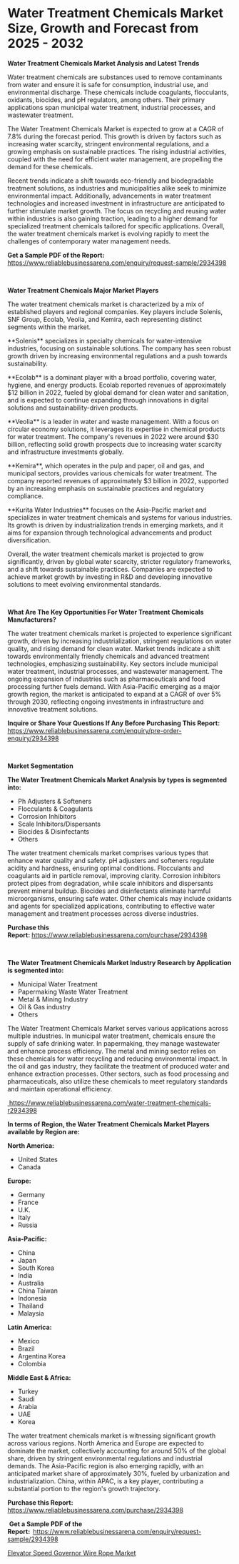 <p><h1>Water Treatment Chemicals Market Size, Growth and Forecast from 2025 - 2032</h1></p><p><strong>Water Treatment Chemicals Market Analysis and Latest Trends</strong></p>
<p><p>Water treatment chemicals are substances used to remove contaminants from water and ensure it is safe for consumption, industrial use, and environmental discharge. These chemicals include coagulants, flocculants, oxidants, biocides, and pH regulators, among others. Their primary applications span municipal water treatment, industrial processes, and wastewater treatment.</p><p>The Water Treatment Chemicals Market is expected to grow at a CAGR of 7.8% during the forecast period. This growth is driven by factors such as increasing water scarcity, stringent environmental regulations, and a growing emphasis on sustainable practices. The rising industrial activities, coupled with the need for efficient water management, are propelling the demand for these chemicals.</p><p>Recent trends indicate a shift towards eco-friendly and biodegradable treatment solutions, as industries and municipalities alike seek to minimize environmental impact. Additionally, advancements in water treatment technologies and increased investment in infrastructure are anticipated to further stimulate market growth. The focus on recycling and reusing water within industries is also gaining traction, leading to a higher demand for specialized treatment chemicals tailored for specific applications. Overall, the water treatment chemicals market is evolving rapidly to meet the challenges of contemporary water management needs.</p></p>
<p><strong>Get a Sample PDF of the Report:&nbsp;</strong> <a href="https://www.reliablebusinessarena.com/enquiry/request-sample/2934398?utm_campaign=3168&utm_medium=2&utm_source=Github&utm_content=ia&utm_term=13032025&utm_id=water-treatment-chemicals">https://www.reliablebusinessarena.com/enquiry/request-sample/2934398</a></p>
<p>&nbsp;</p>
<p><strong>Water Treatment Chemicals Major Market Players</strong></p>
<p><p>The water treatment chemicals market is characterized by a mix of established players and regional companies. Key players include Solenis, SNF Group, Ecolab, Veolia, and Kemira, each representing distinct segments within the market.</p><p>**Solenis** specializes in specialty chemicals for water-intensive industries, focusing on sustainable solutions. The company has seen robust growth driven by increasing environmental regulations and a push towards sustainability.</p><p>**Ecolab** is a dominant player with a broad portfolio, covering water, hygiene, and energy products. Ecolab reported revenues of approximately $12 billion in 2022, fueled by global demand for clean water and sanitation, and is expected to continue expanding through innovations in digital solutions and sustainability-driven products.</p><p>**Veolia** is a leader in water and waste management. With a focus on circular economy solutions, it leverages its expertise in chemical products for water treatment. The company's revenues in 2022 were around $30 billion, reflecting solid growth prospects due to increasing water scarcity and infrastructure investments globally.</p><p>**Kemira**, which operates in the pulp and paper, oil and gas, and municipal sectors, provides various chemicals for water treatment. The company reported revenues of approximately $3 billion in 2022, supported by an increasing emphasis on sustainable practices and regulatory compliance.</p><p>**Kurita Water Industries** focuses on the Asia-Pacific market and specializes in water treatment chemicals and systems for various industries. Its growth is driven by industrialization trends in emerging markets, and it aims for expansion through technological advancements and product diversification.</p><p>Overall, the water treatment chemicals market is projected to grow significantly, driven by global water scarcity, stricter regulatory frameworks, and a shift towards sustainable practices. Companies are expected to achieve market growth by investing in R&D and developing innovative solutions to meet evolving environmental standards.</p></p>
<p>&nbsp;</p>
<p><strong>What Are The Key Opportunities For Water Treatment Chemicals Manufacturers?</strong></p>
<p><p>The water treatment chemicals market is projected to experience significant growth, driven by increasing industrialization, stringent regulations on water quality, and rising demand for clean water. Market trends indicate a shift towards environmentally friendly chemicals and advanced treatment technologies, emphasizing sustainability. Key sectors include municipal water treatment, industrial processes, and wastewater management. The ongoing expansion of industries such as pharmaceuticals and food processing further fuels demand. With Asia-Pacific emerging as a major growth region, the market is anticipated to expand at a CAGR of over 5% through 2030, reflecting ongoing investments in infrastructure and innovative treatment solutions.</p></p>
<p><strong>Inquire or Share Your Questions If Any Before Purchasing This Report:</strong> <a href="https://www.reliablebusinessarena.com/enquiry/pre-order-enquiry/2934398?utm_campaign=3168&utm_medium=2&utm_source=Github&utm_content=ia&utm_term=13032025&utm_id=water-treatment-chemicals">https://www.reliablebusinessarena.com/enquiry/pre-order-enquiry/2934398</a></p>
<p>&nbsp;</p>
<p><strong>Market Segmentation</strong></p>
<p><strong>The Water Treatment Chemicals Market Analysis by types is segmented into:</strong></p>
<p><ul><li>Ph Adjusters & Softeners</li><li>Flocculants & Coagulants</li><li>Corrosion Inhibitors</li><li>Scale Inhibitors/Dispersants</li><li>Biocides & Disinfectants</li><li>Others</li></ul></p>
<p><p>The water treatment chemicals market comprises various types that enhance water quality and safety. pH adjusters and softeners regulate acidity and hardness, ensuring optimal conditions. Flocculants and coagulants aid in particle removal, improving clarity. Corrosion inhibitors protect pipes from degradation, while scale inhibitors and dispersants prevent mineral buildup. Biocides and disinfectants eliminate harmful microorganisms, ensuring safe water. Other chemicals may include oxidants and agents for specialized applications, contributing to effective water management and treatment processes across diverse industries.</p></p>
<p><strong>Purchase this Report:&nbsp;</strong><a href="https://www.reliablebusinessarena.com/purchase/2934398?utm_campaign=3168&utm_medium=2&utm_source=Github&utm_content=ia&utm_term=13032025&utm_id=water-treatment-chemicals">https://www.reliablebusinessarena.com/purchase/2934398</a></p>
<p>&nbsp;</p>
<p><strong>The Water Treatment Chemicals Market Industry Research by Application is segmented into:</strong></p>
<p><ul><li>Municipal Water Treatment</li><li>Papermaking Waste Water Treatment</li><li>Metal & Mining Industry</li><li>Oil & Gas industry</li><li>Others</li></ul></p>
<p><p>The Water Treatment Chemicals Market serves various applications across multiple industries. In municipal water treatment, chemicals ensure the supply of safe drinking water. In papermaking, they manage wastewater and enhance process efficiency. The metal and mining sector relies on these chemicals for water recycling and reducing environmental impact. In the oil and gas industry, they facilitate the treatment of produced water and enhance extraction processes. Other sectors, such as food processing and pharmaceuticals, also utilize these chemicals to meet regulatory standards and maintain operational efficiency.</p></p>
<p><a href="https://www.reliablebusinessarena.com/water-treatment-chemicals-r2934398?utm_campaign=3168&utm_medium=2&utm_source=Github&utm_content=ia&utm_term=13032025&utm_id=water-treatment-chemicals">&nbsp;https://www.reliablebusinessarena.com/water-treatment-chemicals-r2934398</a></p>
<p><strong>In terms of Region, the Water Treatment Chemicals Market Players available by Region are:</strong></p>
<p>
    <p> <strong> North America: </strong>
        <ul>
            <li>United States</li>
            <li>Canada</li>
        </ul>
        </p> 
    <p> <strong> Europe: </strong>
        <ul>
            <li>Germany</li>
            <li>France</li>
            <li>U.K.</li>
            <li>Italy</li>
            <li>Russia</li>
        </ul>
        </p> 
    <p> <strong> Asia-Pacific: </strong>
        <ul>
            <li>China</li>
            <li>Japan</li>
            <li>South Korea</li>
            <li>India</li>
            <li>Australia</li>
            <li>China Taiwan</li>
            <li>Indonesia</li>
            <li>Thailand</li>
            <li>Malaysia</li>
        </ul>
        </p> 
    <p> <strong> Latin America: </strong>
        <ul>
            <li>Mexico</li>
            <li>Brazil</li>
            <li>Argentina Korea</li>
            <li>Colombia</li>
        </ul>
        </p> 
    <p> <strong> Middle East & Africa: </strong>
        <ul>
            <li>Turkey</li>
            <li>Saudi</li>
            <li>Arabia</li>
            <li>UAE</li>
            <li>Korea</li>
        </ul>
    </p>
    </p>
<p><p>The water treatment chemicals market is witnessing significant growth across various regions. North America and Europe are expected to dominate the market, collectively accounting for around 50% of the global share, driven by stringent environmental regulations and industrial demands. The Asia-Pacific region is also emerging rapidly, with an anticipated market share of approximately 30%, fueled by urbanization and industrialization. China, within APAC, is a key player, contributing a substantial portion to the region's growth trajectory.</p></p>
<p><strong>Purchase this Report: </strong><a href="https://www.reliablebusinessarena.com/purchase/2934398?utm_campaign=3168&utm_medium=2&utm_source=Github&utm_content=ia&utm_term=13032025&utm_id=water-treatment-chemicals">https://www.reliablebusinessarena.com/purchase/2934398</a></p>
<p>&nbsp;<strong>Get a Sample PDF of the Report:&nbsp;&nbsp;</strong><a href="https://www.reliablebusinessarena.com/enquiry/request-sample/2934398?utm_campaign=3168&utm_medium=2&utm_source=Github&utm_content=ia&utm_term=13032025&utm_id=water-treatment-chemicals">https://www.reliablebusinessarena.com/enquiry/request-sample/2934398</a></p>
<p><strong></strong></p>
<p><p><a href="https://github.com/supicweg/Market-Research-Report-List-1/blob/main/elevator-speed-governor-wire-rope-market.md?utm_campaign=3168&utm_medium=2&utm_source=Github&utm_content=ia&utm_term=13032025&utm_id=water-treatment-chemicals">Elevator Speed Governor Wire Rope Market</a></p></p>